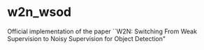 # w2n_wsod
Official implementation of the paper ``W2N: Switching From Weak Supervision to Noisy Supervision for Object Detection"
